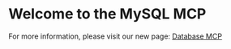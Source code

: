 # Welcome to the MySQL MCP

For more information, please visit our new page: [Database MCP](https://ma-altoe.github.io/database-mcp/)